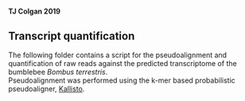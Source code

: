 #### TJ Colgan 2019  
## Transcript quantification  

The following folder contains a script for the pseudoalignment and quantification of raw reads against the predicted transcriptome of the bumblebee _Bombus terrestris_.  
Pseudoalignment was performed using the k-mer based probabilistic pseudoaligner, [Kallisto](https://pachterlab.github.io/kallisto/).  
